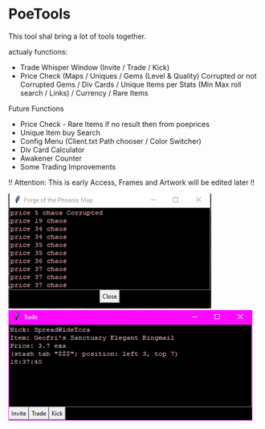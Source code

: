 # PoeTools
This tool shal bring a lot of tools together.

actualy functions:
* Trade Whisper Window (Invite / Trade / Kick)
* Price Check (Maps / Uniques / Gems (Level & Quality) Corrupted or not Corrupted Gems / Div Cards / Unique Items per Stats (Min Max roll search / Links) / Currency / Rare Items

Future Functions
* Price Check - Rare Items if no result then from poeprices
* Unique Item buy Search
* Config Menu (Client.txt Path chooser / Color Switcher)
* Div Card Calculator
* Awakener Counter
* Some Trading Improvements


!! Attention: This is early Access, Frames and Artwork will be edited later !!

![Sample price](/Images/price.PNG) ![Sample trade](/Images/trade.PNG)
